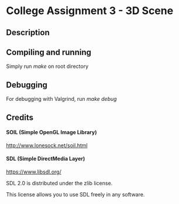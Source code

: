 # College Assignment 3 - 3D Scene

## Description

## Compiling and running

Simply run *make* on root directory

## Debugging

For debugging with Valgrind, run *make debug*

## Credits

#### SOIL (Simple OpenGL Image Library)

http://www.lonesock.net/soil.html

#### SDL (Simple DirectMedia Layer)

https://www.libsdl.org/

SDL 2.0 is distributed under the zlib license.

This license allows you to use SDL freely in any software.
